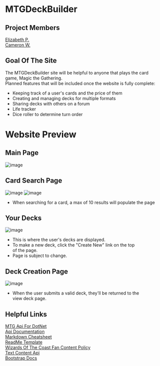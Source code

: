 # MTGDeckBuilder
## Project Members
[Elizabeth P.](https://github.com/ElizabethK9)   
[Cameron W.](https://github.com/cameronwhite4121)
## Goal Of The Site
The MTGDeckBuilder site will be helpful to anyone that plays the card game, Magic the Gathering.   
Planned features that will be included once the website is fully complete:
- Keeping track of a user's cards and the price of them
- Creating and managing decks for multiple formats
- Sharing decks with others on a forum
- Life tracker
- Dice roller to determine turn order
# Website Preview
## Main Page
![image](https://github.com/user-attachments/assets/d177d5cb-2128-45f3-898f-83620489c2d3)
## Card Search Page
![image](https://github.com/user-attachments/assets/5f8c54e4-4442-4b05-bcd3-a882bbdc7a55)
![image](https://github.com/user-attachments/assets/3c0b1b5c-9d7d-4e96-a645-e0dc390a50b1)
- When searching for a card, a max of 10 results will populate the page
## Your Decks
![image](https://github.com/user-attachments/assets/39379238-420e-41a3-acd7-b41fd5dece33)
- This is where the user's decks are displayed.
- To make a new deck, click the "Create New" link on the top   
  of the page.
- Page is subject to change.
## Deck Creation Page
![image](https://github.com/user-attachments/assets/53f08852-3069-4e06-b0ca-c477e823bb64)
- When the user submits a valid deck, they'll be returned to the   
  view deck page. 
## Helpful Links
[MTG Api For DotNet](https://github.com/MagicTheGathering/mtg-sdk-dotnet)   
[Api Documentation](https://docs.magicthegathering.io/)   
[Markdown Cheatsheet](https://github.com/adam-p/markdown-here/wiki/markdown-cheatsheet)   
[ReadMe Template](https://github.com/othneildrew/Best-README-Template)     
[Wizards Of The Coast Fan Content Policy](https://company.wizards.com/en/legal/fancontentpolicy)   
[Text Content Api](https://learn.microsoft.com/en-us/azure/ai-services/content-safety/quickstart-text?tabs=visual-studio%2Cwindows&pivots=programming-language-csharp)   
[Bootstrap Docs](https://getbootstrap.com/docs/5.3/getting-started/introduction/)
